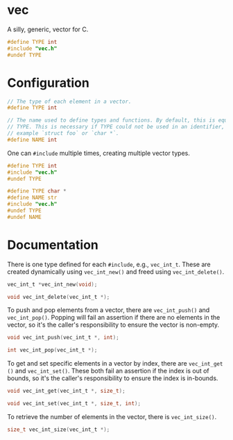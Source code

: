 # vec

A silly, generic, vector for C.

```c
#define TYPE int
#include "vec.h"
#undef TYPE
```

# Configuration

```c
// The type of each element in a vector.
#define TYPE int

// The name used to define types and functions. By default, this is equal to
// TYPE. This is necessary if TYPE could not be used in an identifier, for
// example `struct foo` or `char *`.
#define NAME int
```

One can `#include` multiple times, creating multiple vector types.

```c
#define TYPE int
#include "vec.h"
#undef TYPE

#define TYPE char *
#define NAME str
#include "vec.h"
#undef TYPE
#undef NAME
```

# Documentation

There is one type defined for each `#include`, e.g., `vec_int_t`. These are
created dynamically using `vec_int_new()` and freed using
`vec_int_delete()`.

```c
vec_int_t *vec_int_new(void);

void vec_int_delete(vec_int_t *);
```

To push and pop elements from a vector, there are `vec_int_push()` and
`vec_int_pop()`. Popping will fail an assertion if there are no elements in
the vector, so it's the caller's responsibility to ensure the vector is
non-empty.

```c
void vec_int_push(vec_int_t *, int);

int vec_int_pop(vec_int_t *);
```

To get and set specific elements in a vector by index, there are `vec_int_get
()` and `vec_int_set()`. These both fail an assertion if the index is out of
bounds, so it's the caller's responsibility to ensure the index is
in-bounds.

```c
void vec_int_get(vec_int_t *, size_t);

void vec_int_set(vec_int_t *, size_t, int);
```

To retrieve the number of elements in the vector, there is `vec_int_size()`.

```c
size_t vec_int_size(vec_int_t *);
```